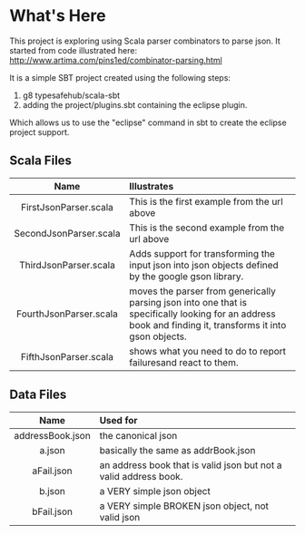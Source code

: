 What's Here
===========
This project is exploring using Scala parser combinators to parse
json. It started from code illustrated here: 
     http://www.artima.com/pins1ed/combinator-parsing.html

It is a simple SBT project created using the following steps:
  1. g8 typesafehub/scala-sbt
  2. adding the project/plugins.sbt containing the eclipse plugin. 

Which allows us to use the "eclipse" command in sbt to create the
eclipse project support. 

Scala Files
-----------

|         Name          | Illustrates                                 |
|:---------------------:|:--------------------------------------------|
|FirstJsonParser.scala  |This is the first example from the url above |
|SecondJsonParser.scala |This is the second example from the url above|
|ThirdJsonParser.scala  |Adds support for transforming the input json into json objects defined by the google gson library.                                      |                                     
|FourthJsonParser.scala |moves the parser from generically parsing json into one that is specifically looking for an address book and finding it, transforms it into gson objects.   |             
|FifthJsonParser.scala  |shows what you need to do to report failuresand react to them. |                           

Data Files
----------
|        Name     | Used for                                            |
|:---------------:|:----------------------------------------------------|
|addressBook.json | the canonical json                                  |
|a.json           | basically the same as addrBook.json                 |
|aFail.json       | an address book that is valid json but not a valid address  book. |
|b.json           | a VERY simple json object                           |
|bFail.json       | a VERY simple BROKEN json object, not valid json    |





